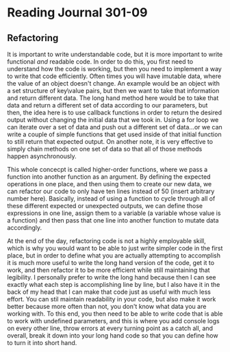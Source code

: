 # Reading Journal 301-09

## Refactoring

It is important to write understandable code, but it is more important to write functional *and* readable code.  In order to do this, you first need to understand how the code is working, but then you need to implement a way to write that code efficiently.  Often times you will have imutable data, where the value of an object doesn't change.  An example would be an object with a set structure of key\value pairs, but then we want to take that information and return different data.  The long hand method here would be to take that data and return a different set of data according to our parameters, but then, the idea here is to use callback functions in order to return the desired output without changing the initial data that we took in.  Using a for loop we can iterate over a set of data and push out a different set of data...or we can write a couple of simple functions that get used inside of that initial function to still return that expected output.  On another note, it is very effective to simply chain methods on one set of data so that all of those methods happen asynchronously.

This whole concecpt is called higher-order functions, where we pass a function into another function as an argument.  By defining the expected operations in one place, and then using them to create our new data, we can refactor our code to only have ten lines instead of 50 \(insert arbitrary number here\).  Basically, instead of using a function to cycle through all of these different expected or unexpected outputs, we can define those expressions in one line, assign them to a variable \(a variable whose value is a function\) and then pass that one line into another function to mutate data accordingly.

At the end of the day, refactoring code is not a highly employable skill, which is why you would want to be able to just write simpler code in the first place, but in order to define what you are actually attempting to accomplish it is much more useful to write the long hand version of the code, get it to work, and then refactor it to be more efficient while still maintaining that legibility.  I personally prefer to write the long hand because then I can see exactly what each step is accomplishing line by line, but I also have it in the back of my head that I can make that code just as useful with much less effort.  You can stil maintain readability in your code, but also make it work better because more often than not, you don't know what data you are working with.  To this end, you then need to be able to write code that is able to work with undefined parameters, and this is where you add console logs on every other line, throw errors at every turning point as a catch all, and overall, break it down into your long hand code so that you can define how to turn it into short hand.
